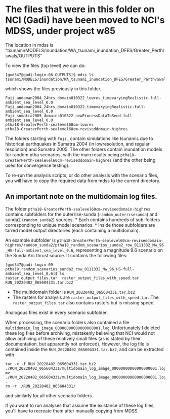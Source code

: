 # The files that were in this folder on NCI (Gadi) have been moved to NCI's MDSS, under project w85

The location in mdss is "tsunami/MODELS/inundation/WA_tsunami_inundation_DFES/Greater_Perth/swals/OUTPUTS"

To view the files (top level) we can do: 
```
[gxd547@gadi-login-06 OUTPUTS]$ mdss ls tsunami/MODELS/inundation/WA_tsunami_inundation_DFES/Greater_Perth/swals/OUTPUTS
```
which shows the files previously in this folder.
```
Fuji_andaman2004_24hrs_domain010322_lowres_timevaryingRealistic-full-ambient_sea_level_0.0
Fuji_andaman2004_24hrs_domain010322_timevaryingRealistic-full-ambient_sea_level_0.0
Fuji_sumatra2005_domains010322_newProcessDataToSend-full-ambient_sea_level_0.0
ptha18-GreaterPerth-sealevel60cm-lowres
ptha18-GreaterPerth-sealevel60cm-reviseddomain-highres
```

The folders starting with `Fuji_` contain simulations like tsunamis due to historical earthquakes in Sumatra 2004 (in lowresolution, and regular resolution) and Sumatra 2005. The other folders contain inundation models for random ptha scenarios, with the main results being `ptha18-GreaterPerth-sealevel60cm-reviseddomain-highres` (and the other being used for convergence testing).

To re-run the analysis scripts, or do other analysis with the scenario files, you will have to copy the required data from mdss to the current directory.

## An important note on the multidomain log files.

The folder `ptha18-GreaterPerth-sealevel60cm-reviseddomain-highres` contains subfolders for the outerrise-sunda (`random_outerrisesunda`) and sunda2 (`random_sunda2`) sources. 
    * Each contains hundreds of sub-folders corresponding to unique model scenarios. 
    * Inside those subfolders are tarred model output directories (each containing a multidomain). 

An example subfolder is `ptha18-GreaterPerth-sealevel60cm-reviseddomain-highres/random_sunda2/ptha18_random_scenarios_sunda2_row_0111332_Mw_96_HS-full-ambient_sea_level_0.6`, representing a magnitude 9.6 scenario on the Sunda Arc thrust source. It contains the following files:
```
[gxd547@gadi-login-09 ptha18_random_scenarios_sunda2_row_0111332_Mw_96_HS-full-ambient_sea_level_0.6]$ ls
raster_output_files.tar  raster_output_files_with_speed.tar  RUN_20220402_065604331.tar.bz2
```
* The multidomain folder is `RUN_20220402_065604331.tar.bz2`
* The rasters for analysis are `raster_output_files_with_speed.tar`. The `raster_output_files.tar` also contains rasters but is missing speed.

Analogous files exist in every scenario subfolder.

When processing, the scenario folders also contained a file `multidomain_log_image_00000000000000000001.log`. Unfortunately I deleted these log files before archiving, mistakenly believing that NCI would not allow archiving of these relatively small files (as is stated by their documentation, but apparently not enforced). However, the log file is contained inside the `RUN_20220402_065604331.tar.bz2`, and can be extracted with
```
tar -x -f RUN_20220402_065604331.tar.bz2 ./RUN_20220402_065604331/multidomain_log_image_00000000000000000001.log
mv ./RUN_20220402_065604331/multidomain_log_image_00000000000000000001.log .
rm -r ./RUN_20220402_065604331/
```
and similarly for all other scenario folders. 

If you want to run analyses that assume the existance of these log files, you'll have to recreate them after manually copying from MDSS.
